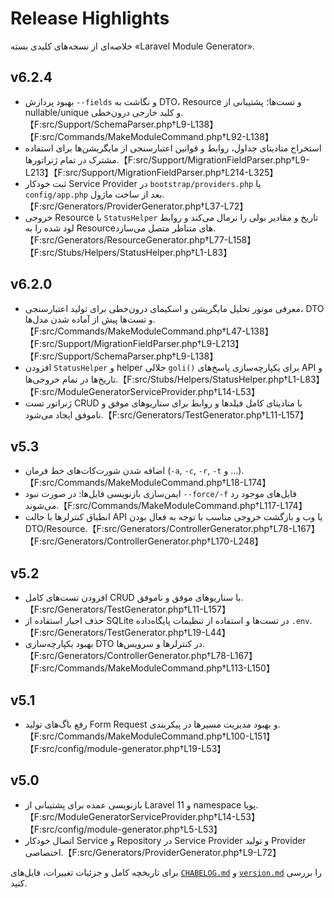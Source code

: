 # Release Highlights

خلاصه‌ای از نسخه‌های کلیدی بسته «Laravel Module Generator».

## v6.2.4
- بهبود پردازش `--fields` و نگاشت به DTO، Resource و تست‌ها؛ پشتیبانی از nullable/unique و کلید خارجی درون‌خطی.【F:src/Support/SchemaParser.php†L9-L138】【F:src/Commands/MakeModuleCommand.php†L92-L138】
- استخراج متادیتای جداول، روابط و قوانین اعتبارسنجی از مایگریشن‌ها برای استفاده مشترک در تمام ژنراتورها.【F:src/Support/MigrationFieldParser.php†L9-L213】【F:src/Support/MigrationFieldParser.php†L214-L325】
- ثبت خودکار Service Provider در `bootstrap/providers.php` یا `config/app.php` بعد از ساخت ماژول.【F:src/Generators/ProviderGenerator.php†L37-L72】
- خروجی Resource با `StatusHelper` تاریخ و مقادیر بولی را نرمال می‌کند و روابط لود شده را به Resourceهای متناظر متصل می‌سازد.【F:src/Generators/ResourceGenerator.php†L77-L158】【F:src/Stubs/Helpers/StatusHelper.php†L1-L83】

## v6.2.0
- معرفی موتور تحلیل مایگریشن و اسکیمای درون‌خطی برای تولید اعتبارسنجی، DTO و تست‌ها پیش از آماده شدن مدل‌ها.【F:src/Commands/MakeModuleCommand.php†L47-L138】【F:src/Support/MigrationFieldParser.php†L9-L213】【F:src/Support/SchemaParser.php†L9-L138】
- افزودن `StatusHelper` و helper جلالی `goli()` برای یکپارچه‌سازی پاسخ‌های API و تاریخ‌ها در تمام خروجی‌ها.【F:src/Stubs/Helpers/StatusHelper.php†L1-L83】【F:src/ModuleGeneratorServiceProvider.php†L14-L53】
- ژنراتور تست CRUD با متادیتای کامل فیلدها و روابط برای سناریوهای موفق و ناموفق ایجاد می‌شود.【F:src/Generators/TestGenerator.php†L11-L157】

## v5.3
- اضافه شدن شورت‌کات‌های خط فرمان (`-a`, `-c`, `-r`, `-t` و ...).【F:src/Commands/MakeModuleCommand.php†L18-L174】
- ایمن‌سازی بازنویسی فایل‌ها: در صورت نبود `--force/-f` فایل‌های موجود رد می‌شوند.【F:src/Commands/MakeModuleCommand.php†L117-L174】
- انطباق کنترلرها با حالت API یا وب و بازگشت خروجی مناسب با توجه به فعال بودن DTO/Resource.【F:src/Generators/ControllerGenerator.php†L78-L167】【F:src/Generators/ControllerGenerator.php†L170-L248】

## v5.2
- افزودن تست‌های کامل CRUD با سناریوهای موفق و ناموفق.【F:src/Generators/TestGenerator.php†L11-L157】
- حذف اجبار استفاده از SQLite در تست‌ها و استفاده از تنظیمات پایگاه‌داده `.env`.【F:src/Generators/TestGenerator.php†L19-L44】
- بهبود یکپارچه‌سازی DTO در کنترلرها و سرویس‌ها.【F:src/Generators/ControllerGenerator.php†L78-L167】【F:src/Commands/MakeModuleCommand.php†L113-L150】

## v5.1
- رفع باگ‌های تولید Form Request و بهبود مدیریت مسیرها در پیکربندی.【F:src/Commands/MakeModuleCommand.php†L100-L151】【F:src/config/module-generator.php†L19-L53】

## v5.0
- بازنویسی عمده برای پشتیبانی از Laravel 11 و namespace پویا.【F:src/ModuleGeneratorServiceProvider.php†L14-L53】【F:src/config/module-generator.php†L5-L53】
- اتصال خودکار Service و Repository در Service Provider و تولید Provider اختصاصی.【F:src/Generators/ProviderGenerator.php†L9-L72】

برای تاریخچه کامل و جزئیات تغییرات، فایل‌های [`CHABELOG.md`](https://github.com/efati/laravel-module-generator/blob/main/CHABELOG.md) و [`version.md`](https://github.com/efati/laravel-module-generator/blob/main/version.md) را بررسی کنید.
